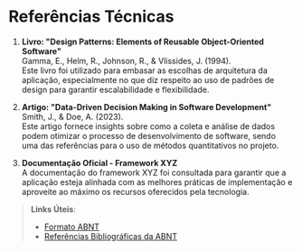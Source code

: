 # Referências Técnicas

1. **Livro: "Design Patterns: Elements of Reusable Object-Oriented Software"**  
   Gamma, E., Helm, R., Johnson, R., & Vlissides, J. (1994).  
   Este livro foi utilizado para embasar as escolhas de arquitetura da aplicação, especialmente no que diz respeito ao uso de padrões de design para garantir escalabilidade e flexibilidade.

2. **Artigo: "Data-Driven Decision Making in Software Development"**  
   Smith, J., & Doe, A. (2023).  
   Este artigo fornece insights sobre como a coleta e análise de dados podem otimizar o processo de desenvolvimento de software, sendo uma das referências para o uso de métodos quantitativos no projeto.

3. **Documentação Oficial - Framework XYZ**  
   A documentação do framework XYZ foi consultada para garantir que a aplicação esteja alinhada com as melhores práticas de implementação e aproveite ao máximo os recursos oferecidos pela tecnologia.

> **Links Úteis**:
> - [Formato ABNT](https://www.normastecnicas.com/abnt/trabalhos-academicos/referencias/)
> - [Referências Bibliográficas da ABNT](https://comunidade.rockcontent.com/referencia-bibliografica-abnt/)
